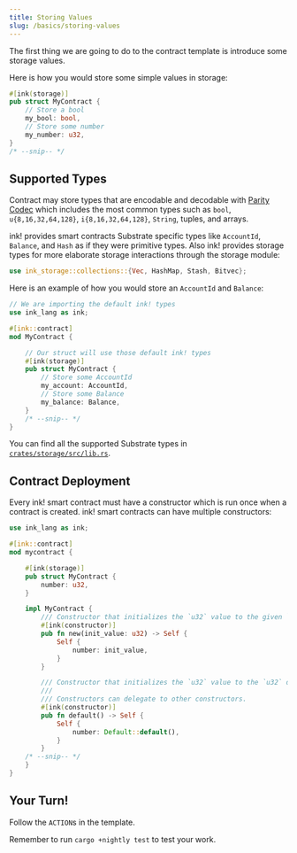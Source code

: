 ```yaml
---
title: Storing Values
slug: /basics/storing-values
---
```


The first thing we are going to do to the contract template is introduce some storage values.

Here is how you would store some simple values in storage:

```rust
#[ink(storage)]
pub struct MyContract {
    // Store a bool
    my_bool: bool,
    // Store some number
    my_number: u32,
}
/* --snip-- */
```

## Supported Types

Contract may store types that are encodable and decodable with [Parity Codec](https://github.com/paritytech/parity-codec) which includes the most common types such as `bool`, `u{8,16,32,64,128}`, `i{8,16,32,64,128}`, `String`, tuples, and arrays.

ink! provides smart contracts Substrate specific types like `AccountId`, `Balance`, and `Hash` as if they were primitive types. Also ink! provides storage types for more elaborate storage interactions through the storage module:

```rust
use ink_storage::collections::{Vec, HashMap, Stash, Bitvec};
```

Here is an example of how you would store an `AccountId` and `Balance`:

```rust
// We are importing the default ink! types
use ink_lang as ink;

#[ink::contract]
mod MyContract {

    // Our struct will use those default ink! types
    #[ink(storage)]
    pub struct MyContract {
        // Store some AccountId
        my_account: AccountId,
        // Store some Balance
        my_balance: Balance,
    }
    /* --snip-- */
}
```

You can find all the supported Substrate types in [`crates/storage/src/lib.rs`](https://github.com/paritytech/ink/blob/master/crates/storage/src/lib.rs).

## Contract Deployment

Every ink! smart contract must have a constructor which is run once when a contract is created. ink! smart contracts can have multiple constructors:

```rust
use ink_lang as ink;

#[ink::contract]
mod mycontract {

    #[ink(storage)]
    pub struct MyContract {
        number: u32,
    }

    impl MyContract {
        /// Constructor that initializes the `u32` value to the given `init_value`.
        #[ink(constructor)]
        pub fn new(init_value: u32) -> Self {
            Self {
                number: init_value,
            }
        }

        /// Constructor that initializes the `u32` value to the `u32` default.
        ///
        /// Constructors can delegate to other constructors.
        #[ink(constructor)]
        pub fn default() -> Self {
            Self {
                number: Default::default(),
            }
        }
    /* --snip-- */
    }
}
```

## Your Turn!

Follow the `ACTION`s in the template.

Remember to run `cargo +nightly test` to test your work.
